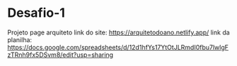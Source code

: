 # Desafio-1
Projeto page arquiteto
link do site: https://arquitetodoano.netlify.app/
link da planilha: https://docs.google.com/spreadsheets/d/12d1hfYs17YtOtJLRmdI0fbu7lwlgFzTRnh9fx5DSvm8/edit?usp=sharing
